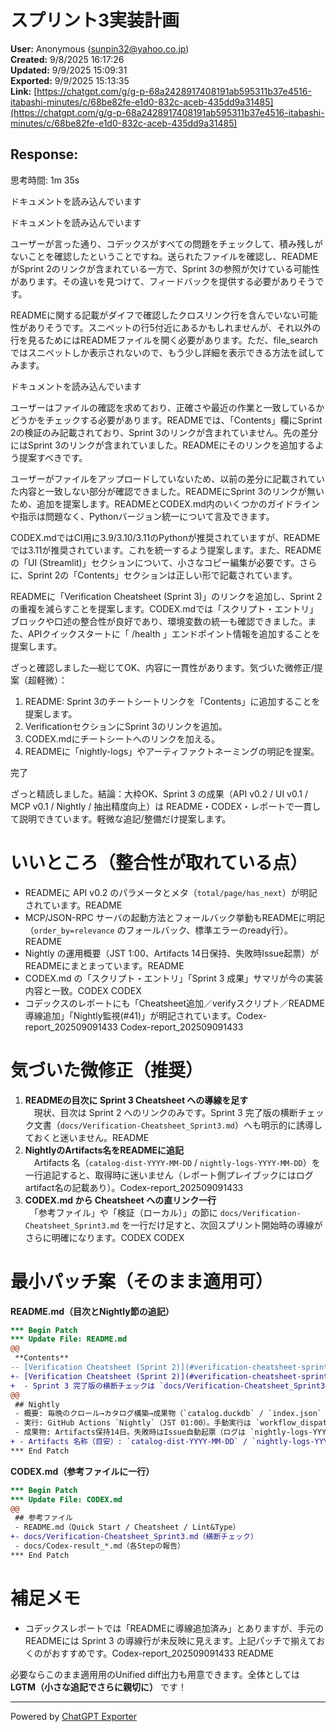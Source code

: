 # スプリント3実装計画

**User:** Anonymous (sunpin32@yahoo.co.jp)  
**Created:** 9/8/2025 16:17:26  
**Updated:** 9/9/2025 15:09:31  
**Exported:** 9/9/2025 15:13:35  
**Link:** [https://chatgpt.com/g/g-p-68a2428917408191ab595311b37e4516-itabashi-minutes/c/68be82fe-e1d0-832c-aceb-435dd9a31485](https://chatgpt.com/g/g-p-68a2428917408191ab595311b37e4516-itabashi-minutes/c/68be82fe-e1d0-832c-aceb-435dd9a31485)  

## Response:
思考時間: 1m 35s

ドキュメントを読み込んでいます

ドキュメントを読み込んでいます

ユーザーが言った通り、コデックスがすべての問題をチェックして、積み残しがないことを確認したということですね。送られたファイルを確認し、READMEがSprint 2のリンクが含まれている一方で、Sprint 3の参照が欠けている可能性があります。その違いを見つけて、フィードバックを提供する必要がありそうです。

READMEに関する記載がダイフで確認したクロスリンク行を含んでいない可能性がありそうです。スニペットの行5付近にあるかもしれませんが、それ以外の行を見るためにはREADMEファイルを開く必要があります。ただ、file\_searchではスニペットしか表示されないので、もう少し詳細を表示できる方法を試してみます。

ドキュメントを読み込んでいます

ユーザーはファイルの確認を求めており、正確さや最近の作業と一致しているかどうかをチェックする必要があります。READMEでは、「Contents」欄にSprint 2の検証のみ記載されており、Sprint 3のリンクが含まれていません。先の差分にはSprint 3のリンクが含まれていました。READMEにそのリンクを追加するよう提案すべきです。

ユーザーがファイルをアップロードしていないため、以前の差分に記載されていた内容と一致しない部分が確認できました。READMEにSprint 3のリンクが無いため、追加を提案します。READMEとCODEX.md内のいくつかのガイドラインや指示は問題なく、Pythonバージョン統一について言及できます。

CODEX.mdではCI用に3.9/3.10/3.11のPythonが推奨されていますが、READMEでは3.11が推奨されています。これを統一するよう提案します。また、READMEの「UI (Streamlit)」セクションについて、小さなコピー編集が必要です。さらに、Sprint 2の「Contents」セクションは正しい形で記載されています。

READMEに「Verification Cheatsheet (Sprint 3)」のリンクを追加し、Sprint 2の重複を減らすことを提案します。CODEX.mdでは「スクリプト・エントリ」ブロックや口述の整合性が良好であり、環境変数の統一も確認できました。また、APIクイックスタートに「 /health 」エンドポイント情報を追加することを提案します。

ざっと確認しました—総じてOK、内容に一貫性があります。気づいた微修正/提案（超軽微）：

1.  README: Sprint 3のチートシートリンクを「Contents」に追加することを提案します。
2.  VerificationセクションにSprint 3のリンクを追加。
3.  CODEX.mdにチートシートへのリンクを加える。
4.  READMEに「nightly-logs」やアーティファクトネーミングの明記を提案。

完了

ざっと精読しました。結論：大枠OK、Sprint 3 の成果（API v0.2 / UI v0.1 / MCP v0.1 / Nightly / 抽出精度向上）は README・CODEX・レポートで一貫して説明できています。軽微な追記/整備だけ提案します。

いいところ（整合性が取れている点）
=================

*   READMEに API v0.2 のパラメータとメタ（`total/page/has_next`）が明記されています。README
*   MCP/JSON-RPC サーバの起動方法とフォールバック挙動もREADMEに明記（`order_by=relevance` のフォールバック、標準エラーのready行）。README
*   Nightly の運用概要（JST 1:00、Artifacts 14日保持、失敗時Issue起票）がREADMEにまとまっています。README
*   CODEX.md の「スクリプト・エントリ」「Sprint 3 成果」サマリが今の実装内容と一致。CODEX CODEX
*   コデックスのレポートにも「Cheatsheet追加／verifyスクリプト／README導線追加」「Nightly監視(#41)」が明記されています。Codex-report\_202509091433 Codex-report\_202509091433

気づいた微修正（推奨）
===========

1.  **READMEの目次に Sprint 3 Cheatsheet への導線を足す**  
    　現状、目次は Sprint 2 へのリンクのみです。Sprint 3 完了版の横断チェック文書（`docs/Verification-Cheatsheet_Sprint3.md`）へも明示的に誘導しておくと迷いません。README
2.  **NightlyのArtifacts名をREADMEに追記**  
    　Artifacts 名（`catalog-dist-YYYY-MM-DD` / `nightly-logs-YYYY-MM-DD`）を一行追記すると、取得時に迷いません（レポート側プレイブックにはログartifact名の記載あり）。Codex-report\_202509091433
3.  **CODEX.md から Cheatsheet への直リンク一行**  
    　「参考ファイル」や「検証（ローカル）」の節に `docs/Verification-Cheatsheet_Sprint3.md` を一行だけ足すと、次回スプリント開始時の導線がさらに明確になります。CODEX CODEX

最小パッチ案（そのまま適用可）
===============

**README.md（目次とNightly節の追記）**

```diff
*** Begin Patch
*** Update File: README.md
@@
 **Contents**
-- [Verification Cheatsheet (Sprint 2)](#verification-cheatsheet-sprint-2)
+- [Verification Cheatsheet (Sprint 2)](#verification-cheatsheet-sprint-2)
+  - Sprint 3 完了版の横断チェックは `docs/Verification-Cheatsheet_Sprint3.md` を参照
@@
 ## Nightly
 - 概要: 毎晩のクロール→カタログ構築→成果物（`catalog.duckdb` / `index.json` / `documents.ndjson`）をArtifactsへ保存。金曜はRelease（`catalog-YYYYMMDD`）を作成。
 - 実行: GitHub Actions `Nightly`（JST 01:00）。手動実行は `workflow_dispatch`。
 - 成果物: Artifacts保持14日。失敗時はIssue自動起票（ログは `nightly-logs-YYYY-MM-DD`）。
+ - Artifacts 名称（目安）: `catalog-dist-YYYY-MM-DD` / `nightly-logs-YYYY-MM-DD`
*** End Patch
```

**CODEX.md（参考ファイルに一行）**

```diff
*** Begin Patch
*** Update File: CODEX.md
@@
 ## 参考ファイル
 - README.md（Quick Start / Cheatsheet / Lint&Type）
+- docs/Verification-Cheatsheet_Sprint3.md（横断チェック）
 - docs/Codex-result_*.md（各Stepの報告）
*** End Patch
```

補足メモ
====

*   コデックスレポートでは「READMEに導線追加済み」とありますが、手元のREADMEには Sprint 3 の導線行が未反映に見えます。上記パッチで揃えておくのがおすすめです。Codex-report\_202509091433 README

必要ならこのまま適用用のUnified diff出力も用意できます。全体としては **LGTM（小さな追記でさらに親切に）** です！



---
Powered by [ChatGPT Exporter](https://www.chatgptexporter.com)